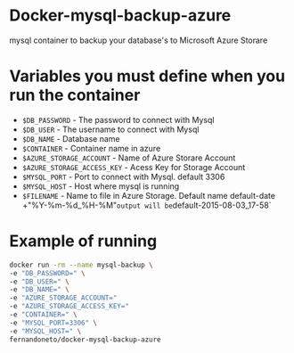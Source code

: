 # Docker-mysql-backup-azure

mysql container to backup your database's to Microsoft Azure Storare

# Variables you must define when you run the container

- `$DB_PASSWORD` - The password to connect with Mysql
- `$DB_USER` - The username to connect with Mysql
- `$DB_NAME` - Database name
- `$CONTAINER` - Container name in azure
- `$AZURE_STORAGE_ACCOUNT` - Name of Azure Storare Account
- `$AZURE_STORAGE_ACCESS_KEY` - Acess Key for Storage Account
- `$MYSQL_PORT` - Port to connect with Mysql. default 3306  
- `$MYSQL_HOST` - Host where mysql is running
- `$FILENAME` - Name to file in Azure Storage. Default name default-date +"%Y-%m-%d_%H-%M"`
output will be `default-2015-08-03_17-58`

# Example of running

```bash
docker run -rm --name mysql-backup \
-e "DB_PASSWORD=" \
-e "DB_USER=" \
-e "DB_NAME=" \
-e "AZURE_STORAGE_ACCOUNT="
-e "AZURE_STORAGE_ACCESS_KEY="
-e "CONTAINER=" \
-e "MYSQL_PORT=3306" \
-e "MYSQL_HOST=" \
fernandoneto/docker-mysql-backup-azure

```
